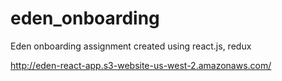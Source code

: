 # eden_onboarding
Eden onboarding assignment created using react.js, redux

http://eden-react-app.s3-website-us-west-2.amazonaws.com/
